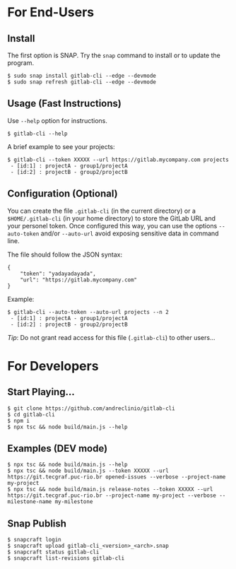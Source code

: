 
# For End-Users

## Install

The first option is SNAP. Try the `snap` command to install or to update the program.
```
$ sudo snap install gitlab-cli --edge --devmode
$ sudo snap refresh gitlab-cli --edge --devmode
```

## Usage (Fast Instructions)

Use `--help` option for instructions.
```
$ gitlab-cli --help
```

A brief example to see your projects:
```
$ gitlab-cli --token XXXXX --url https://gitlab.mycompany.com projects
 - [id:1] : projectA - group1/projectA
 - [id:2] : projectB - group2/projectB

```

## Configuration (Optional)

You can create the file `.gitlab-cli` (in the current directory) or a
`$HOME/.gitlab-cli` (in your home directory) to store the GitLab URL and your personel token. 
Once configured this way, you can use the options 
`--auto-token` and/or `--auto-url` avoid exposing sensitive data in command line.

The file should follow the JSON syntax:
```
{
    "token": "yadayadayada",
    "url": "https://gitlab.mycompany.com"
}
```

Example:
```
$ gitlab-cli --auto-token --auto-url projects --n 2
 - [id:1] : projectA - group1/projectA
 - [id:2] : projectB - group2/projectB
```

*Tip*: Do not grant read access for this file (`.gitlab-cli`) to other users...

# For Developers

## Start Playing...
```
$ git clone https://github.com/andreclinio/gitlab-cli
$ cd gitlab-cli
$ npm i
$ npx tsc && node build/main.js --help
```


## Examples (DEV mode)
```
$ npx tsc && node build/main.js --help
$ npx tsc && node build/main.js --token XXXXX --url https://git.tecgraf.puc-rio.br opened-issues --verbose --project-name my-project
$ npx tsc && node build/main.js release-notes --token XXXXX --url https://git.tecgraf.puc-rio.br --project-name my-project --verbose --milestone-name my-milestone
```

## Snap Publish
```
$ snapcraft login
$ snapcraft upload gitlab-cli_<version>_<arch>.snap
$ snapcraft status gitlab-cli
$ snapcraft list-revisions gitlab-cli
```
